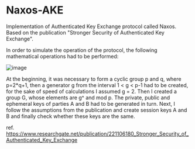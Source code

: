 # Naxos-AKE
Implementation of Authenticated Key Exchange protocol called Naxos. Based on the publication "Stronger Security of Authenticated Key Exchange".

In order to simulate the operation of the protocol, the following mathematical operations had to be performed:

![image](https://user-images.githubusercontent.com/90600068/207359834-dbe718e9-96ef-4734-8f68-8f5cba6369c2.png)


At the beginning, it was necessary to form a cyclic group p and q, where p=2*q+1, then a generator g from the interval 1 < g < p-1 had to be created, for the sake of speed of calculations I assumed g = 2. Then I created a group G, whose elements are g^ and mod p. The private, public and ephemeral keys of parties A and B had to be generated in turn. Next, I follow the assumptions from the publication and create session keys A and B and finally check whether these keys are the same.

ref. https://www.researchgate.net/publication/221106180_Stronger_Security_of_Authenticated_Key_Exchange
